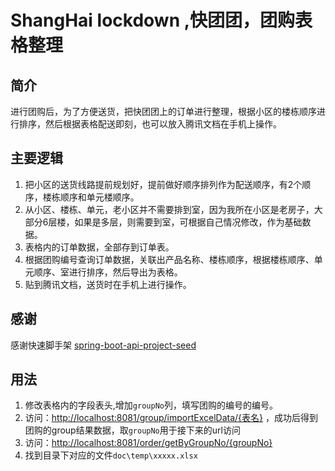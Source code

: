 # ShangHai lockdown ,快团团，团购表格整理
## 简介
进行团购后，为了方便送货，把快团团上的订单进行整理，根据小区的楼栋顺序进行排序，然后根据表格配送即刻，也可以放入腾讯文档在手机上操作。

## 主要逻辑
1. 把小区的送货线路提前规划好，提前做好顺序排列作为配送顺序，有2个顺序，楼栋顺序和单元楼顺序。
2. 从小区、楼栋、单元，老小区并不需要排到室，因为我所在小区是老房子，大部分6层楼，如果是多层，则需要到室，可根据自己情况修改，作为基础数据。
3. 表格内的订单数据，全部存到订单表。
4. 根据团购编号查询订单数据，关联出产品名称、楼栋顺序，根据楼栋顺序、单元顺序、室进行排序，然后导出为表格。
5. 贴到腾讯文档，送货时在手机上进行操作。

## 感谢
感谢快速脚手架 [spring-boot-api-project-seed](https://github.com/lihengming/spring-boot-api-project-seed/)

## 用法
1. 修改表格内的字段表头,增加`groupNo`列，填写团购的编号的编号。
2. 访问：[http://localhost:8081/group/importExcelData/{表名}](http://localhost:8081/group/importExcelData/{表名}) ，成功后得到团购的group结果数据，取`groupNo`用于接下来的url访问
3. 访问：[http://localhost:8081/order/getByGroupNo/{groupNo}](http://localhost:8081/order/getByGroupNo/{groupNo})
4. 找到目录下对应的文件`doc\temp\xxxxx.xlsx`
